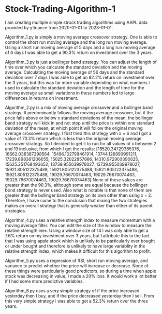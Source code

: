 # Stock-Trading-Algorithm-1
I am creating multiple simple strock trading algorithms using AAPL data provided by yfinance from 2020-01-01 to 2023-01-01.

Algorithm_1.py is simply a moving average crossover strategy. One is able to control the short run moving average and the long run moving average. Using a short run moving average of 5 days and a long run moving average of 6 days I was able to get a 90.3% return on investment over the 3 years.

Algorithm_3.py is just a bollinger band strategy. You can adjust the length of time over which you calculate the standard deviation and the moving average. Calculating the moving average of 56 days and the standard deviation over 7 days I was able to get an 82.2% return on investment over the 3 years, but this was far more variable depending on what numbers I used to calculate the standard deviation and the length of time for the moving average as small variations in these numbers led to large differences in returns on investment.

Algorithm_2.py is a mix of moving average crossover and a bollinger band strategy. 
It predominantly follows the moving average crossover, but if the price falls above or below x standard deviations of the mean, the bollinger band strategy will kick in and not stop until the price is within one standard deviation of the mean, at which point it will follow the original moving average crossover strategy.
I first tried this strategy with x = 6 and I got a value of 73.3% return which is less than the original moving average crossover strategy. So I decided to get it to run for all values of x between 2 and 19 inclusive, from which I got the results:
[18520.34729385376, 16662.038387298584, 15496.102798461914, 13744.128890991211, 17239.898361206055, 15025.32022857666, 14310.972900390625, 15625.351768493652, 13739.955039978027, 13739.955039978027, 15921.805122375488, 15921.805122375488, 15921.805122375488, 15921.805122375488, 19029.76670074463, 19029.76670074463, 19029.76670074463, 19029.76670074463]
None of these values are greater than the 90.3%, although some are equal because the bollinger bond strategy is never used.
Also what is notable is that none of them are greater than the bollinger band strategy on its own other than using x = 2.
Therefore, I have come to the conclusion that mixing the two strategies makes an overall strategy that is generally weaker than either of its parent strategies.

Algorithm_4.py uses a relative strength index to measure momentum with a moving average filter. You can edit the size of the window to measure the relative strength inex. Using a window size of 14 I was only able to get a 7.6% return on my investment over 3 years, but I attribute this to the fact that I was using apple stock which is unlikely to be particularly over bought or under bought and therefore is unlikely to have large variablity in the relative strength index, which makes it difficult for this algorithm to profit.

Algorithm_5.py uses a regression of RSI, short run moving average, and variance to predict whether the price will increase or decrease. None of these things were particularly good predictors, so during a time when apple stock was decreasing in value, I made a 20% loss. It would work a lot better if I had some more predictive variables.

Algorithm_6.py uses a very simple strategy of if the price increased yesterday then I buy, and if the price decreased yesterday then I sell. From this very simple strategy I was able to get a 52.3% return over the three years.

